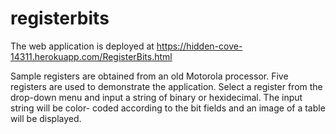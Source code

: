 # registerbits

The web application is deployed at
https://hidden-cove-14311.herokuapp.com/RegisterBits.html


Sample registers are obtained from an old Motorola processor. Five registers are used to demonstrate the application.
Select a register from the drop-down menu and input a string of binary or hexidecimal. The input string will be color-
coded according to the bit fields and an image of a table will be displayed.

